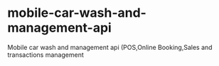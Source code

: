 # mobile-car-wash-and-management-api
Mobile car wash and management api (POS,Online Booking,Sales and transactions management
